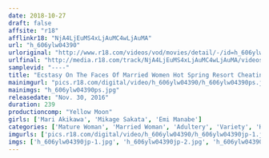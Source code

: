 ```yaml
---
date: 2018-10-27
draft: false
affsite: "r18"
afflinkr18: "NjA4LjEuMS4xLjAuMC4wLjAuMA"
url: "h_606ylw04390"
urloriginal: "http://www.r18.com/videos/vod/movies/detail/-/id=h_606ylw04390"
urlfinal: "http://media.r18.com/track/NjA4LjEuMS4xLjAuMC4wLjAuMA/videos/vod/movies/detail/-/id=h_606ylw04390"
samplevid: "----"
title: "Ecstasy On The Faces Of Married Women Hot Spring Resort Cheating Getaway For Two 2"
mainimgurl: "pics.r18.com/digital/video/h_606ylw04390/h_606ylw04390ps.jpg"
mainimgs: "h_606ylw04390ps.jpg"
releasedate: "Nov. 30, 2016"
duration: 239
productioncomp: "Yellow Moon"
girls: ['Mari Akikawa', 'Mikage Sakata', 'Emi Manabe']
categories: ['Mature Woman', 'Married Woman', 'Adultery', 'Variety', 'Hot Spring', 'Over 4 Hours']
imgurls: ['pics.r18.com/digital/video/h_606ylw04390/h_606ylw04390jp-1.jpg', 'pics.r18.com/digital/video/h_606ylw04390/h_606ylw04390jp-2.jpg', 'pics.r18.com/digital/video/h_606ylw04390/h_606ylw04390jp-3.jpg', 'pics.r18.com/digital/video/h_606ylw04390/h_606ylw04390jp-4.jpg', 'pics.r18.com/digital/video/h_606ylw04390/h_606ylw04390jp-5.jpg', 'pics.r18.com/digital/video/h_606ylw04390/h_606ylw04390jp-6.jpg', 'pics.r18.com/digital/video/h_606ylw04390/h_606ylw04390jp-7.jpg', 'pics.r18.com/digital/video/h_606ylw04390/h_606ylw04390jp-8.jpg', 'pics.r18.com/digital/video/h_606ylw04390/h_606ylw04390jp-9.jpg', 'pics.r18.com/digital/video/h_606ylw04390/h_606ylw04390jp-10.jpg', 'pics.r18.com/digital/video/h_606ylw04390/h_606ylw04390jp-11.jpg', 'pics.r18.com/digital/video/h_606ylw04390/h_606ylw04390jp-12.jpg', 'pics.r18.com/digital/video/h_606ylw04390/h_606ylw04390jp-13.jpg', 'pics.r18.com/digital/video/h_606ylw04390/h_606ylw04390jp-14.jpg', 'pics.r18.com/digital/video/h_606ylw04390/h_606ylw04390jp-15.jpg', 'pics.r18.com/digital/video/h_606ylw04390/h_606ylw04390jp-16.jpg', 'pics.r18.com/digital/video/h_606ylw04390/h_606ylw04390jp-17.jpg', 'pics.r18.com/digital/video/h_606ylw04390/h_606ylw04390jp-18.jpg', 'pics.r18.com/digital/video/h_606ylw04390/h_606ylw04390jp-19.jpg', 'pics.r18.com/digital/video/h_606ylw04390/h_606ylw04390jp-20.jpg']
imgs: ['h_606ylw04390jp-1.jpg', 'h_606ylw04390jp-2.jpg', 'h_606ylw04390jp-3.jpg', 'h_606ylw04390jp-4.jpg', 'h_606ylw04390jp-5.jpg', 'h_606ylw04390jp-6.jpg', 'h_606ylw04390jp-7.jpg', 'h_606ylw04390jp-8.jpg', 'h_606ylw04390jp-9.jpg', 'h_606ylw04390jp-10.jpg', 'h_606ylw04390jp-11.jpg', 'h_606ylw04390jp-12.jpg', 'h_606ylw04390jp-13.jpg', 'h_606ylw04390jp-14.jpg', 'h_606ylw04390jp-15.jpg', 'h_606ylw04390jp-16.jpg', 'h_606ylw04390jp-17.jpg', 'h_606ylw04390jp-18.jpg', 'h_606ylw04390jp-19.jpg', 'h_606ylw04390jp-20.jpg']
---
```

